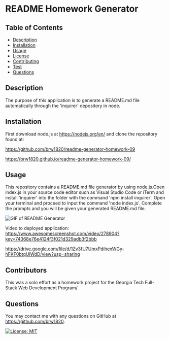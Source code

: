 
  # README Homework Generator
  ## Table of Contents
  * [Description](#description)
  * [Installation](#installation)
  * [Usage](#usage)
  * [License](#license)
  * [Contributing](#contributing)
  * [Test](#test)
  * [Questions](#questions)
  ## Description
  The purpose of this application is to generate a README.md file automatically through the 'inquirer' depository in node.
  ## Installation
  First download node.js at https://nodejs.org/en/ and clone the repository found at:

  https://github.com/brw1820/readme-generator-homework-09

  https://brw1820.github.io/readme-generator-homework-09/
  
  ## Usage
  This repository contains a README.md file generator by using node.js.Open index.js in your source code editor such as Visual Studio Code or iTerm and install 'inquirer' into the folder with the command 'npm install inquirer'.  Open your terminal and proceed to input the command 'node index.js'.  Complete the prompts and you will be given your generated README.md file.

  ![GIF of README Generator](./Assets/Setup-Awesome-Screenshot.gif)

  Video to deployed application: https://www.awesomescreenshot.com/video/278904?key=74368e76e4124f3f021d329adb3f2bbb
  
  https://drive.google.com/file/d/1Zv3fU7UmxPdihenWGy-hFKF0btqUlWdD/view?usp=sharing

  ## Contributors
  This was a solo effort as a homework project for the Georgia Tech Full-Stack Web Development Program/

  ## Questions
  You may contact me with any questions on GitHub at https://github.com/brw1820.

  [![License: MIT](https://img.shields.io/badge/License-MIT-yellow.svg)](https://opensource.org/licenses/MIT)
